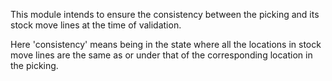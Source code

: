 This module intends to ensure the consistency between the picking and its stock move
lines at the time of validation.

Here 'consistency' means being in the state where all the locations in stock
move lines are the same as or under that of the corresponding location in the picking.
